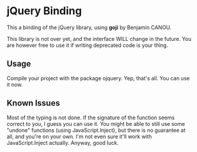 # jQuery Binding

This a binding of the jQuery library, using **goji** by Benjamin CANOU.

This library is not over yet, and the interface WILL change in the future. 
You are however free to use it if writing deprecated code is your thing.

## Usage

Compile your project with the package ojquery. Yep, that's all. You can use it now.

## Known Issues

Most of the typing is not done. If the signature of the function seems correct 
to you, I guess you can use it. You might be able to still use some "undone" 
functions (using JavaScript.Inject), but there is no guarantee
at all, and you're on your own. I'm not even sure it'll work with 
JavaScript.Inject actually. Anyway, good luck.